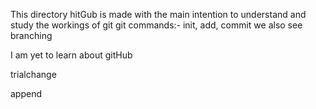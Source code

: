 This directory hitGub is made with the main intention to understand and study the workings of git 
git commands:- init, add, commit
we also see branching

I am yet to learn about gitHub

trialchange

append